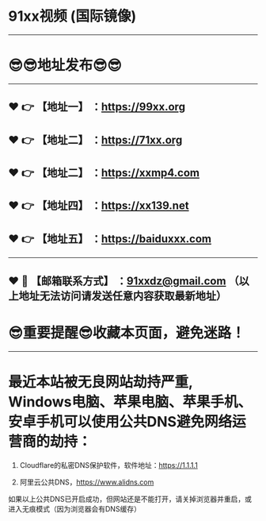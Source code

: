 # 91xx视频 (国际镜像) 
------
:sunglasses::sunglasses:地址发布:sunglasses::sunglasses:
==
------
:heart: :point_right: 【地址一】 ：https://99xx.org
------
:heart: :point_right: 【地址二】 ：https://71xx.org
------
:heart: :point_right: 【地址二】 ：https://xxmp4.com
-----
:heart: :point_right: 【地址四】 ：https://xx139.net
------
:heart: :point_right: 【地址五】 ：https://baiduxxx.com
------

------
:heart: :e-mail: 【邮箱联系方式】 ：91xxdz@gmail.com （以上地址无法访问请发送任意内容获取最新地址）
------
:sunglasses:重要提醒:sunglasses:收藏本页面，避免迷路！
==
------
最近本站被无良网站劫持严重, Windows电脑、苹果电脑、苹果手机、安卓手机可以使用公共DNS避免网络运营商的劫持：
==

1. Cloudflare的私密DNS保护软件，软件地址：https://1.1.1.1

2. 阿里云公共DNS，https://www.alidns.com

如果以上公共DNS已开启成功，但网站还是不能打开，请关掉浏览器并重启，或进入无痕模式（因为浏览器会有DNS缓存）
